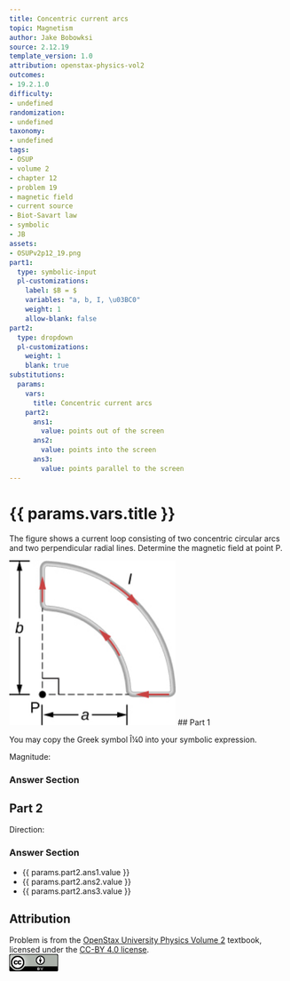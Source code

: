 ```yaml
---
title: Concentric current arcs
topic: Magnetism
author: Jake Bobowksi
source: 2.12.19
template_version: 1.0
attribution: openstax-physics-vol2
outcomes:
- 19.2.1.0
difficulty:
- undefined
randomization:
- undefined
taxonomy:
- undefined
tags:
- OSUP
- volume 2
- chapter 12
- problem 19
- magnetic field
- current source
- Biot-Savart law
- symbolic
- JB
assets:
- OSUPv2p12_19.png
part1:
  type: symbolic-input
  pl-customizations:
    label: $B = $
    variables: "a, b, I, \u03BC0"
    weight: 1
    allow-blank: false
part2:
  type: dropdown
  pl-customizations:
    weight: 1
    blank: true
substitutions:
  params:
    vars:
      title: Concentric current arcs
    part2:
      ans1:
        value: points out of the screen
      ans2:
        value: points into the screen
      ans3:
        value: points parallel to the screen
---
```

# {{ params.vars.title }}
The figure shows a current loop consisting of two concentric circular arcs and two perpendicular radial lines.
Determine the magnetic field at point P.

<img src="OSUPv2p12_19.png" width=300 alt="Circular arcs of current">
## Part 1

You may copy the Greek symbol Î¼0 into your symbolic expression.

Magnitude:

### Answer Section
## Part 2

Direction:

### Answer Section

- {{ params.part2.ans1.value }}
- {{ params.part2.ans2.value }}
- {{ params.part2.ans3.value }}

## Attribution

Problem is from the [OpenStax University Physics Volume 2](https://openstax.org/details/books/university-physics-volume-2) textbook, licensed under the [CC-BY 4.0 license](https://creativecommons.org/licenses/by/4.0/).<br>![Image representing the Creative Commons 4.0 BY license.](https://raw.githubusercontent.com/firasm/bits/master/by.png)